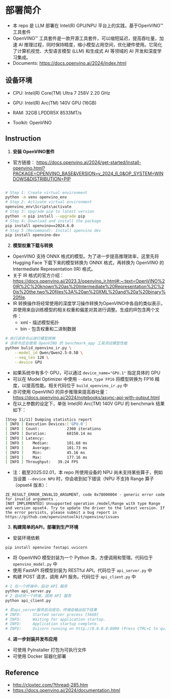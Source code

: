 # 部署简介
- 本 repo 是 LLM 部署在 Intel(R) GPU/NPU 平台上的实践，基于OpenVINO™ 工具套件
- OpenVINO™ 工具套件是一款开源工具套件，可以缩短延迟，提高吞吐量，加速 AI 推理过程，同时保持精度，缩小模型占用空间，优化硬件使用。它简化了计算机视觉、大型语言模型 (LLM) 和生成式 AI 等领域的 AI 开发和深度学习集成。
- Documents: https://docs.openvino.ai/2024/index.html

## 设备环境
- CPU: Intel(R) Core(TM) Ultra 7 258V   2.20 GHz
- GPU: Intel(R) Arc(TM) 140V GPU (16GB)
- RAM: 32GB LPDDR5X 8533MT/s

- Toolkit: OpenVINO

## Instruction
1. **安装 OpenVINO套件**
- 官方链接： https://docs.openvino.ai/2024/get-started/install-openvino.html?PACKAGE=OPENVINO_BASE&VERSION=v_2024_6_0&OP_SYSTEM=WINDOWS&DISTRIBUTION=PIP
```sh

# Step 1: Create virtual environment
python -m venv openvino_env
# Step 2: Activate virtual environment
openvino_env\Scripts\activate
# Step 3: Upgrade pip to latest version
python -m pip install --upgrade pip
# Step 4: Download and install the package
pip install openvino==2024.6.0
# Step 5 (Recommand): Install openvino dev
pip install openvino-dev
```

2. **模型权重下载与转换**
- OpenVINO 支持 ONNX 格式的模型。为了进一步提高推理效率，这里先将 Hugging Face 下载下来的模型转换为 ONNX 格式，再转换为 OpenVINO 的 Intermediate Representation (IR) 格式。
- 关于 IR 格式的官方介绍：https://docs.openvino.ai/2023.3/openvino_ir.html#:~:text=OpenVINO%20IR%2C%20known%20as%20Intermediate%20Representation%2C%20is%20the,two%20files%3A%20an%20XML%20and%20a%20binary%20file.
- IR 转换操作将经常使用的深度学习操作转换为OpenVINO中各自的类似表示，并使用来自训练模型的相关权重和偏差对其进行调整。生成的IR包含两个文件：
    - xml - 描述模型拓扑
    - bin - 包含权重和二进制数据

```sh
# 执行该命令以进行模型转换
# 该命令还会使用 OpenVINO 的 benchmark_app 工具测试模型性能
python bulid_openvino_ir.py \
    --model_id Qwen/Qwen2.5-0.5B \
    --seq_len 128 \
    --device GPU
```
- 如果系统中有多个 GPU，可以通过 ```device_name="GPU.1"``` 指定具体的 GPU
- 可以在 Model Optimizer 中使用 ```--data_type FP16``` 将模型转换为 FP16 精度，以提高性能。相关代码位于 ```build_openvino_ir.py``` 中
- 亦可使用 OpenVINO 的异步推理来提高吞吐量：https://docs.openvino.ai/2024/notebooks/async-api-with-output.html
- 在以上参数的设定下，单张 Intel(R) Arc(TM) 140V GPU 的 benchmark 结果如下：
```sh
[Step 11/11] Dumping statistics report
[ INFO ] Execution Devices:['GPU.0']
[ INFO ] Count:            2360 iterations
[ INFO ] Duration:         60150.14 ms
[ INFO ] Latency:
[ INFO ]    Median:        101.68 ms
[ INFO ]    Average:       101.73 ms
[ INFO ]    Min:           45.16 ms
[ INFO ]    Max:           177.16 ms
[ INFO ] Throughput:   39.24 FPS
```
- 注：截至2025.02.01，本 repo 所使用设备的 NPU 尚未支持某些算子，例如当设置 ```--device NPU``` 时，你会收到如下错误（NPU 不支持 Range 算子（opset4 版本）：
```
ZE_RESULT_ERROR_INVALID_ARGUMENT, code 0x78000004 - generic error code for invalid arguments . 
[NOT IMPLEMENTED] Unsupported operation /model/Range with type Range and version opset4. Try to update the driver to the latest version. If the error persists, please submit a bug report in https://github.com/openvinotoolkit/openvino/issues
```


3. **构建简单的API，部署到生产环境**
- 安装环境依赖
```
pip install openvino fastapi uvicorn
```
- 将 OpenVINO 模型封装为一个 Python 类，方便调用和管理。代码位于 ```openvino_model.py``` 中
- 使用 FastAPI 将模型封装为 RESTful API。代码位于 ```api_server.py``` 中
- 构建 POST 请求，调用 API 服务。代码位于 ```api_client.py``` 中

```sh
# 1 在一个终端中，启动 API 服务
python api_server.py
# 2 启动另一个终端，调用 API 服务
python api_client.py

# 若api_server服务启动成功，终端会输出如下结果
# INFO:     Started server process [5660]
# INFO:     Waiting for application startup.
# INFO:     Application startup complete.
# INFO:     Uvicorn running on http://0.0.0.0:8000 (Press CTRL+C to quit)
```

4. **进一步封装并发布应用**
- 可使用 PyInstaller 打包为可执行文件
- 可使用 Docker 容器化部署

## Reference
- http://cloxtec.com/?thread-285.htm
- https://docs.openvino.ai/2024/documentation.html

